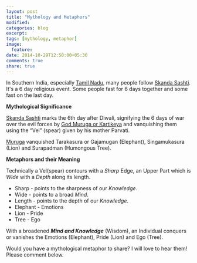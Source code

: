 ```yaml
---
layout: post
title: "Mythology and Metaphors"
modified:
categories: blog
excerpt:
tags: [mythology, metaphor]
image:
  feature:
date: 2014-10-29T12:50:00+05:30
comments: true
share: true
---
```

In Southern India, especially [Tamil Nadu](http://en.wikipedia.org/wiki/Tamil_Nadu), many people follow [Skanda Sashti][sashti]. It's a 6 day religious event. Some people fast for 6 days together and some fast on the last day. 

**Mythological Significance**

[Skanda Sashti][sashti] marks the 6th day after Diwali, signifying the 6 days of war over the evil forces by [God Muruga or Kartikeya][muruga] and vanquishing them using the “Vel” (spear) given by his mother Parvati.

[Muruga][muruga] vanquished Tarakasura or Gajamugan (Elephant),  Singamukasura (Lion) and Surapadman (Humongous Tree).

**Metaphors and their Meaning**

Technically a Vel(spear) contours with a _Sharp_ Edge, an Upper Part which is _Wide_ with a _Depth_ along its length. 

>
* Sharp - points to the sharpness of our *Knowledge*.
* Wide - points to a broad *Mind*.
* Length - points to the depth of our *Knowledge*.
* Elephant - Emotions
* Lion - Pride
* Tree - Ego
>

With a broadened ***Mind and Knowledge*** (Wisdom),  an Individual conquers or vanishes the Emotions (Elephant), Pride (Lion) and Ego (Tree).

Would you have a mythological metaphor to share? I will love to hear them! Please comment below.

[sashti]: http://tiruchendur.org/sashti.raghavan.htm
[muruga]: http://en.wikipedia.org/wiki/Kartikeya
